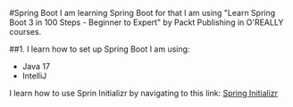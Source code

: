 #Spring Boot
I am learning Spring Boot for that I am using "Learn Spring Boot 3 in 100 Steps - Beginner to Expert" by Packt Publishing in O'REALLY courses.

##1. I learn how to set up Spring Boot
I am using:
* Java 17
* IntelliJ

I learn how to use Sprin Initializr by navigating to this link:
[Spring Initializr](https://start.spring.io/)

